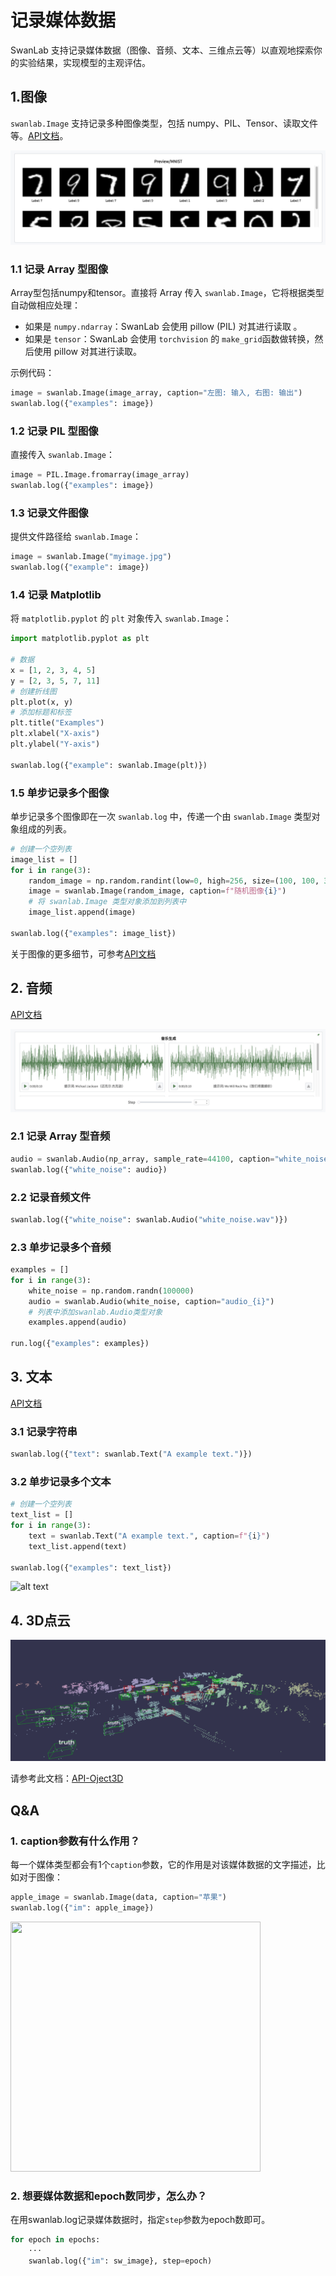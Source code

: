 # 记录媒体数据

SwanLab 支持记录媒体数据（图像、音频、文本、三维点云等）以直观地探索你的实验结果，实现模型的主观评估。

## 1.图像

`swanlab.Image` 支持记录多种图像类型，包括 numpy、PIL、Tensor、读取文件等。[API文档](/api/py-Image)。

![](/assets/media-image-1.jpg)

### 1.1 记录 Array 型图像

Array型包括numpy和tensor。直接将 Array 传入 `swanlab.Image`，它将根据类型自动做相应处理：

- 如果是 `numpy.ndarray`：SwanLab 会使用 pillow (PIL) 对其进行读取 。
- 如果是 `tensor`：SwanLab 会使用 `torchvision` 的 `make_grid`函数做转换，然后使用 pillow 对其进行读取。

示例代码：

```python
image = swanlab.Image(image_array, caption="左图: 输入, 右图: 输出")
swanlab.log({"examples": image})
```

### 1.2 记录 PIL 型图像

直接传入 `swanlab.Image`：

```python
image = PIL.Image.fromarray(image_array)
swanlab.log({"examples": image})
```

### 1.3 记录文件图像

提供文件路径给 `swanlab.Image`：

```python
image = swanlab.Image("myimage.jpg")
swanlab.log({"example": image})
```

### 1.4 记录 Matplotlib

将 `matplotlib.pyplot` 的 `plt` 对象传入 `swanlab.Image`：

```python
import matplotlib.pyplot as plt

# 数据
x = [1, 2, 3, 4, 5]
y = [2, 3, 5, 7, 11]
# 创建折线图
plt.plot(x, y)
# 添加标题和标签
plt.title("Examples")
plt.xlabel("X-axis")
plt.ylabel("Y-axis")

swanlab.log({"example": swanlab.Image(plt)})
```

### 1.5 单步记录多个图像

单步记录多个图像即在一次 `swanlab.log` 中，传递一个由 `swanlab.Image` 类型对象组成的列表。

```python
# 创建一个空列表
image_list = []
for i in range(3):
    random_image = np.random.randint(low=0, high=256, size=(100, 100, 3))
    image = swanlab.Image(random_image, caption=f"随机图像{i}")
    # 将 swanlab.Image 类型对象添加到列表中
    image_list.append(image)

swanlab.log({"examples": image_list})
```

关于图像的更多细节，可参考[API文档](/api/py-Image)

## 2. 音频

[API文档](/api/py-Audio)

![](/assets/media-audio-1.jpg)

### 2.1 记录 Array 型音频

```python
audio = swanlab.Audio(np_array, sample_rate=44100, caption="white_noise")
swanlab.log({"white_noise": audio})
```

### 2.2 记录音频文件

```python
swanlab.log({"white_noise": swanlab.Audio("white_noise.wav")})
```

### 2.3 单步记录多个音频

```python
examples = []
for i in range(3):
    white_noise = np.random.randn(100000)
    audio = swanlab.Audio(white_noise, caption="audio_{i}")
    # 列表中添加swanlab.Audio类型对象
    examples.append(audio)

run.log({"examples": examples})
```

## 3. 文本

[API文档](/api/py-Text)

### 3.1 记录字符串

```python
swanlab.log({"text": swanlab.Text("A example text.")})
```

### 3.2 单步记录多个文本

```python
# 创建一个空列表
text_list = []
for i in range(3):
    text = swanlab.Text("A example text.", caption=f"{i}")
    text_list.append(text)

swanlab.log({"examples": text_list})
```

![alt text](/assets/log-media-text.png)

## 4. 3D点云

![](/zh/api/py-object3d/demo.png)

请参考此文档：[API-Oject3D](/api/py-object3d)


## Q&A

### 1. caption参数有什么作用？

每一个媒体类型都会有1个`caption`参数，它的作用是对该媒体数据的文字描述，比如对于图像：

```python
apple_image = swanlab.Image(data, caption="苹果")
swanlab.log({"im": apple_image})
```
<img src="/assets/log-media-image.png" width=400, height=400>


### 2. 想要媒体数据和epoch数同步，怎么办？

在用swanlab.log记录媒体数据时，指定`step`参数为epoch数即可。

```python
for epoch in epochs:
    ···
    swanlab.log({"im": sw_image}, step=epoch)
```